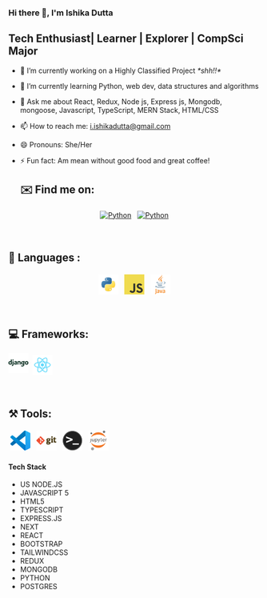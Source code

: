 ### Hi there 👋, I'm Ishika Dutta
## Tech Enthusiast| Learner | Explorer | CompSci Major
- 🔭 I’m currently working on a Highly Classified Project *\*shh!!\**

- 🌱 I’m currently learning Python, web dev, data structures and algorithms
   <!--dvd
  👯 I’m looking to collaborate on ...
  🤔 I’m looking for help with ...
  -->

      
- 💬 Ask me about React, Redux, Node js, Express js, Mongodb, mongoose, Javascript, TypeScript, MERN Stack, HTML/CSS
- 📫 How to reach me: i.ishikadutta@gmail.com
- 😄 Pronouns: She/Her
- ⚡ Fun fact: Am mean without good food and great coffee!

  ## ✉️ Find me on:

<p align="center">
 <a href="www.linkedin.com/in/ishikaa-dutta" target="_blank" rel="noopener noreferrer"> <img src="https://cdn.jsdelivr.net/npm/simple-icons@v3/icons/linkedin.svg" alt="Python" height="40" style="vertical-align:top; margin:4px"></a>
  <a href="mailto:i.ishikadutta@gmail.com"> <img src="https://cdn.jsdelivr.net/npm/simple-icons@v3/icons/gmail.svg" alt="Python" height="40" style="vertical-align:top; margin:4px"></a>
</p>
<br/>

## 🧰 Languages :
<p align="center">
<img src="https://raw.githubusercontent.com/github/explore/80688e429a7d4ef2fca1e82350fe8e3517d3494d/topics/python/python.png" alt="Python" height="40" style="vertical-align:top; margin:4px">
<img src="https://raw.githubusercontent.com/github/explore/80688e429a7d4ef2fca1e82350fe8e3517d3494d/topics/javascript/javascript.png" alt="Javascript" height="40" style="vertical-align:top; margin:4px">
  <img  alt="Java" height="40" src="https://raw.githubusercontent.com/github/explore/80688e429a7d4ef2fca1e82350fe8e3517d3494d/topics/java/java.png" style="vertical-align:top; margin:4px" />
  
</p>
<br/>

## 💻 Frameworks:
<p>
  <img  height="40" src="https://raw.githubusercontent.com/github/explore/80688e429a7d4ef2fca1e82350fe8e3517d3494d/topics/django/django.png"style="vertical-align:top; margin:4px>
<img  height="40" src="https://raw.githubusercontent.com/github/explore/80688e429a7d4ef2fca1e82350fe8e3517d3494d/topics/nodejs/nodejs.png" style="vertical-align:top; margin:4px" />
<img  height="40" src="https://raw.githubusercontent.com/github/explore/80688e429a7d4ef2fca1e82350fe8e3517d3494d/topics/react/react.png" style="vertical-align:top; margin:4px"> 
</p>
<br/>

## ⚒️ Tools:
<p>
  <img src="https://raw.githubusercontent.com/github/explore/80688e429a7d4ef2fca1e82350fe8e3517d3494d/topics/visual-studio-code/visual-studio-code.png" alt="VS Code" height="40" style="vertical-align:top; margin:4px">
  <img height="40" src="https://raw.githubusercontent.com/github/explore/80688e429a7d4ef2fca1e82350fe8e3517d3494d/topics/git/git.png" style="vertical-align:top; margin:4px">
  <img alt="Terminal" height="40" src="https://raw.githubusercontent.com/github/explore/80688e429a7d4ef2fca1e82350fe8e3517d3494d/topics/terminal/terminal.png" style="vertical-align:top; margin:4px"/>
  <img  height="40" src="https://raw.githubusercontent.com/github/explore/80688e429a7d4ef2fca1e82350fe8e3517d3494d/topics/jupyter-notebook/jupyter-notebook.png" style="vertical-align:top; margin:4px">
<br/ >
</p>

#### Tech Stack
- US NODE.JS
- JAVASCRIPT 5
- HTML5
- TYPESCRIPT
- EXPRESS.JS
- NEXT
- REACT
- BOOTSTRAP
- TAILWINDCSS
- REDUX
- MONGODB
- PYTHON
- POSTGRES

<!-- [![Ishika's GitHub stats](https://github-readme-stats.vercel.app/api?username=I-Ishika-012)](https://github.com/anuraghazra/github-readme-stats)

**I-Ishika-012/I-Ishika-012** is a ✨ _special_ ✨ repository because its `README.md` (this file) appears on your GitHub profile.

Here are some ideas to get you started:


-->

